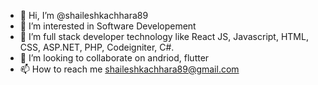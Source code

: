 - 👋 Hi, I’m @shaileshkachhara89
- 👀 I’m interested in Software Developement
- 🌱 I’m full stack developer technology like React JS, Javascript, HTML, CSS, ASP.NET, PHP, Codeigniter, C#.
- 💞️ I’m looking to collaborate on andriod, flutter
- 📫 How to reach me shaileshkachhara89@gmail.com

<!---
shaileshkachhara89/shaileshkachhara89 is a ✨ special ✨ repository because its `README.md` (this file) appears on your GitHub profile.
You can click the Preview link to take a look at your changes.
--->
